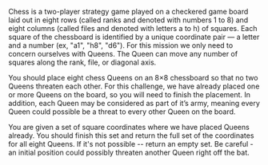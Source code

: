 Chess is a two-player strategy game played on a checkered game board laid out in eight rows
(called ranks and denoted with numbers 1 to 8) and
eight columns (called files and denoted with letters a to h) of squares.
Each square of the chessboard is identified by a unique coordinate pair
— a letter and a number (ex, "a1", "h8", "d6").
For this mission we only need to concern ourselves with Queens.
The Queen can move any number of squares along the rank, file, or diagonal axis.

You should place eight chess Queens on an 8×8 chessboard so that no two Queens threaten each other.
For this challenge, we have already placed one or more Queens on the board,
so you will need to finish the placement.
In addition, each Queen may be considered as part of it’s army,
meaning every Queen could possible be a threat to every other Queen on the board.

You are given a set of square coordinates where we have placed Queens already.
You should finish this set and return the full set of the coordinates for all eight Queens.
If it's not possible -- return an empty set.
Be careful - an initial position could possibly threaten another Queen right off the bat.
